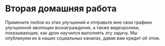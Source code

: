 # Вторая домашняя работа

Примените любое из этих улучшений и отправьте мне свои графики улучшенной эволюции вознаграждения, а также видеоролики, показывающие, как дрон научился выполнять эту задачу. Мы опубликуем их в наших социальных каналах, давая вам кредит об этом.

